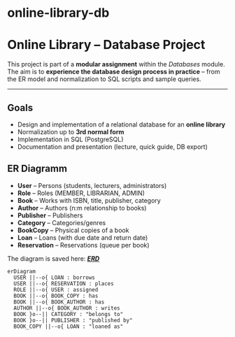 # online-library-db

# Online Library – Database Project

This project is part of a **modular assignment** within the *Databases* module.  
The aim is to **experience the database design process in practice** – from the ER model and normalization to SQL scripts and sample queries.

---

## Goals
- Design and implementation of a relational database for an **online library**
- Normalization up to **3rd normal form**
- Implementation in SQL (PostgreSQL)
- Documentation and presentation (lecture, quick guide, DB export)

## ER Diagramm
- **User** – Persons (students, lecturers, administrators)
- **Role** – Roles (MEMBER, LIBRARIAN, ADMIN)  
- **Book** – Works with ISBN, title, publisher, category
- **Author** – Authors (n:m relationship to books)
- **Publisher** – Publishers
- **Category** – Categories/genres  
- **BookCopy** – Physical copies of a book
- **Loan** – Loans (with due date and return date)
- **Reservation** – Reservations (queue per book)

The diagram is saved here: ***[ERD](ERD.png)***



```mermaid
erDiagram
  USER ||--o{ LOAN : borrows
  USER ||--o{ RESERVATION : places
  ROLE ||--o{ USER : assigned
  BOOK ||--o{ BOOK_COPY : has
  BOOK ||--o{ BOOK_AUTHOR : has
  AUTHOR ||--o{ BOOK_AUTHOR : writes
  BOOK }o--|| CATEGORY : "belongs to"
  BOOK }o--|| PUBLISHER : "published by"
  BOOK_COPY ||--o{ LOAN : "loaned as"
```
